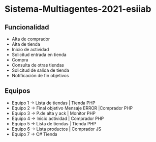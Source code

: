 # Sistema-Multiagentes-2021-esiiab
## Funcionalidad
- Alta de comprador
-	Alta de tienda
-	Inicio de actividad
-	Solicitud entrada en tienda
-	Compra
-	Consulta de otras tiendas
-	Solicitud de salida de tienda
-	Notificación de fin objetivos
## Equipos
- Equipo 1 -> Lista de tiendas | Tienda PHP 
- Equipo 2 -> Final objetivo Mensaje ERROR |Comprador PHP
- Equipo 3 -> P.de alta y ack | Monitor PHP
- Equipo 4 -> Inicio actividad | Comprador PHP
- Equipo 5 -> Lista de tiendas | Tienda PHP 
- Equipo 6 -> Lista productos | Comprador JS
- Equipo 7 -> C# Tienda 
